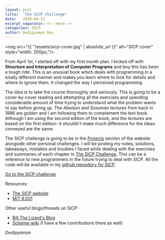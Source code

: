 ```yaml
---
layout: post
title:  "The SICP Challenge"
date:   2018-04-13
excerpt_separator: <!--more-->
categories: SICP
author: Dedipyaman Das
---	    
```

<img src="{{ "/assets/sicp-cover.jpg" | absolute_url }}" alt="SICP cover" style="width: 200px;"/>

From April 1st, I started off with my first month plan. I kicked off with **Structure and Interpretation of Computer Programs** and boy this has been a tough ride. This is an unusual book which deals with programming in a totally different manner and makes you learn where to look for details and where to ignore them. It changed the way I perceived programming.
<!--more-->
The idea is to take the course thoroughly and seriously. This is going to be a cover-by-cover reading and attempting all the exercises and spending considerable amount of time trying to understand what the problem wants to say before giving up. The _Abelson and Sussman_ lectures from back in 1986 are golden and I am following them to complement the text book. Although I am using the second edition of the book, and the lectures are based on the first edition- it shouldn't make much difference for the ideas conveyed are the same.

 The SICP challenge is going to be in the [Projects][projects] section of the website alongside other personal challenges. I will be posting my notes, solutions, takeaways, mistakes and troubles I faced while dealing with the exercises and summaries of each chapter in [The SICP Challenge][sicp-challenge]. This can be a reference to new programmers in the future trying to deal with SICP. All the code will be available in my [github repository for SICP][github].

[Go to the SICP challenge ][sicp-challenge]

Resources:

* [The SICP website][SICP-website]
* [MIT 6.001][mit-sicp]

Other useful blogs/threads on SICP:

* [Bill The Lizard's Blog][bill-lizard]
* [Scheme-wiki][schemewiki] (I have a few contributions there as well)

_Dedipyaman_

[github]: https://github.com/2DSharp/SICP
[projects]: /projects
[sicp-challenge]: /projects/SICP
[SICP-website]: https://mitpress.mit.edu/sites/default/files/sicp/index.html
[schemewiki]: http://community.schemewiki.org/?sicp-solutions
[mit-sicp]: https://ocw.mit.edu/courses/electrical-engineering-and-computer-science/6-001-structure-and-interpretation-of-computer-programs-spring-2005/
[bill-lizard]:http://www.billthelizard.com/2009/10/sicp-challenge.html
